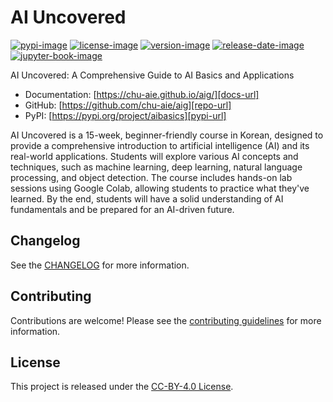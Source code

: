 # AI Uncovered

[![pypi-image]][pypi-url]
[![license-image]][license-url]
[![version-image]][release-url]
[![release-date-image]][release-url]
[![jupyter-book-image]][docs-url]

<!-- Links: -->
[pypi-image]: https://img.shields.io/pypi/v/aibasics
[license-image]: https://img.shields.io/github/license/chu-aie/aig
[license-url]: https://github.com/chu-aie/aig/blob/main/LICENSE
[version-image]: https://img.shields.io/github/v/release/chu-aie/aig?sort=semver
[release-date-image]: https://img.shields.io/github/release-date/chu-aie/aig
[release-url]: https://github.com/chu-aie/aig/releases
[jupyter-book-image]: https://jupyterbook.org/en/stable/_images/badge.svg

[repo-url]: https://github.com/chu-aie/aig
[pypi-url]: https://pypi.org/project/aibasics
[docs-url]: https://chu-aie.github.io/aig/
[changelog]: https://github.com/chu-aie/aig/blob/main/CHANGELOG.md
[contributing guidelines]: https://github.com/chu-aie/aig/blob/main/CONTRIBUTING.md
<!-- Links: -->

AI Uncovered: A Comprehensive Guide to AI Basics and Applications

- Documentation: [https://chu-aie.github.io/aig/][docs-url]
- GitHub: [https://github.com/chu-aie/aig][repo-url]
- PyPI: [https://pypi.org/project/aibasics][pypi-url]

AI Uncovered is a 15-week, beginner-friendly course in Korean, designed to provide a comprehensive introduction to artificial intelligence (AI) and its real-world applications. Students will explore various AI concepts and techniques, such as machine learning, deep learning, natural language processing, and object detection. The course includes hands-on lab sessions using Google Colab, allowing students to practice what they've learned. By the end, students will have a solid understanding of AI fundamentals and be prepared for an AI-driven future.

## Changelog

See the [CHANGELOG] for more information.

## Contributing

Contributions are welcome! Please see the [contributing guidelines] for more information.

## License

This project is released under the [CC-BY-4.0 License][license-url].
